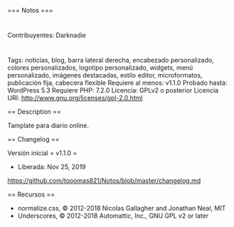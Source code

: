 === Notos ===
#
Contribuyentes: Darknadie
#
Tags: noticias, blog, barra lateral derecha, encabezado personalizado, colores personalizados, logotipo personalizado, widgets, menú personalizado, imágenes destacadas, estilo editor, microformatos, publicación fija, cabecera flexible
Requiere al menos: v1.1.0
Probado hasta: WordPress 5.3
Requiere PHP: 7.2.0
Licencia: GPLv2 o posterior
Licencia URI: http://www.gnu.org/licenses/gpl-2.0.html

== Description ==

Tamplate para diario online.

== Changelog ==



Versión inicial
= v1.1.0 =
* Liberada: Nov 25, 2019

https://github.com/tooomas821/Notos/blob/master/changelog.md

== Recursos ==
* normalize.css, © 2012-2018 Nicolas Gallagher and Jonathan Neal, MIT
* Underscores, © 2012-2018 Automattic, Inc., GNU GPL v2 or later
